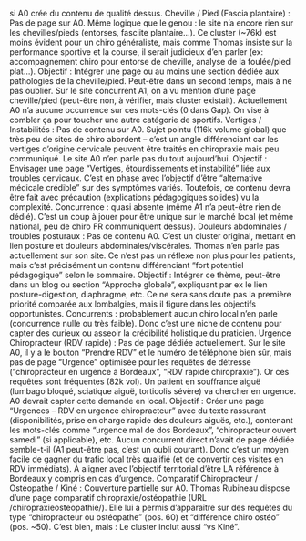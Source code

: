 si A0 crée du contenu de qualité dessus. Cheville / Pied (Fascia plantaire) : Pas de page sur A0. Même logique que le genou : le site n’a encore rien sur les chevilles/pieds (entorses, fasciite plantaire…). Ce cluster (~76k) est moins évident pour un chiro généraliste, mais comme Thomas insiste sur la performance sportive et la course, il serait judicieux d’en parler (ex: accompagnement chiro pour entorse de cheville, analyse de la foulée/pied plat…). Objectif : Intégrer une page ou au moins une section dédiée aux pathologies de la cheville/pied. Peut-être dans un second temps, mais à ne pas oublier. Sur le site concurrent A1, on a vu mention d’une page cheville/pied (peut-être non, à vérifier, mais cluster existait). Actuellement A0 n’a aucune occurrence sur ces mots-clés (0 dans Gap). On vise à combler ça pour toucher une autre catégorie de sportifs. Vertiges / Instabilités : Pas de contenu sur A0. Sujet pointu (116k volume global) que très peu de sites de chiro abordent – c’est un angle différenciant car les vertiges d’origine cervicale peuvent être traités en chiropraxie mais peu communiqué. Le site A0 n’en parle pas du tout aujourd’hui. Objectif : Envisager une page “Vertiges, étourdissements et instabilité” liée aux troubles cervicaux. C’est en phase avec l’objectif d’être “alternative médicale crédible” sur des symptômes variés. Toutefois, ce contenu devra être fait avec précaution (explications pédagogiques solides) vu la complexité. Concurrence : quasi absente (même A1 n’a peut-être rien de dédié). C’est un coup à jouer pour être unique sur le marché local (et même national, peu de chiro FR communiquent dessus). Douleurs abdominales / troubles posturaux : Pas de contenu A0. C’est un cluster original, mettant en lien posture et douleurs abdominales/viscérales. Thomas n’en parle pas actuellement sur son site. Ce n’est pas un réflexe non plus pour les patients, mais c’est précisément un contenu différenciant “fort potentiel pédagogique” selon le sommaire. Objectif : Intégrer ce thème, peut-être dans un blog ou section “Approche globale”, expliquant par ex le lien posture-digestion, diaphragme, etc. Ce ne sera sans doute pas la première priorité comparée aux lombalgies, mais il figure dans les objectifs opportunistes. Concurrents : probablement aucun chiro local n’en parle (concurrence nulle ou très faible). Donc c’est une niche de contenu pour capter des curieux ou asseoir la crédibilité holistique du praticien. Urgence Chiropracteur (RDV rapide) : Pas de page dédiée actuellement. Sur le site A0, il y a le bouton “Prendre RDV” et le numéro de téléphone bien sûr, mais pas de page “Urgence” optimisée pour les requêtes de détresse (“chiropracteur en urgence à Bordeaux”, “RDV rapide chiropraxie”). Or ces requêtes sont fréquentes (82k vol). Un patient en souffrance aiguë (lumbago bloqué, sciatique aiguë, torticolis sévère) va chercher en urgence. A0 devrait capter cette demande en local. Objectif : Créer une page “Urgences – RDV en urgence chiropracteur” avec du texte rassurant (disponibilités, prise en charge rapide des douleurs aiguës, etc.), contenant les mots-clés comme “urgence mal de dos Bordeaux”, “chiropracteur ouvert samedi” (si applicable), etc. Aucun concurrent direct n’avait de page dédiée semble-t-il (A1 peut-être pas, c’est un oubli courant). Donc c’est un moyen facile de gagner du trafic local très qualifié (et de convertir ces visites en RDV immédiats). À aligner avec l’objectif territorial d’être LA référence à Bordeaux y compris en cas d’urgence. Comparatif Chiropracteur / Ostéopathe / Kiné : Couverture partielle sur A0. Thomas Rubineau dispose d’une page comparatif chiropraxie/ostéopathie (URL /chiropraxieosteopathie/). Elle lui a permis d’apparaître sur des requêtes du type “chiropracteur ou ostéopathe” (pos. 60) et “différence chiro ostéo” (pos. ~50). C’est bien, mais : Le cluster inclut aussi “vs Kiné”.